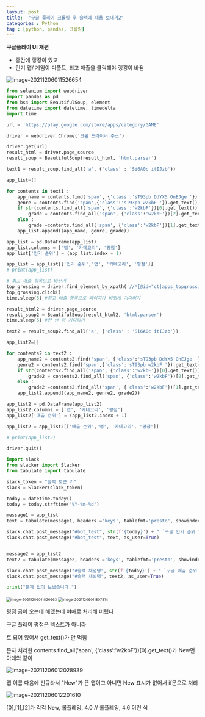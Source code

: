 ```yaml
---
layout: post
title:  "구글 플레이 크롤링 후 슬랙에 내용 보내기2"
categories : Python
tag : [python, pandas, 크롤링]
---
```






**구글플레이 UI 개편**

- 중간에 랭킹이 있고
- 인기 앱/ 게임이 디폴트, 최고 매출을 클릭해야 랭킹이 바뀜

![image-20211206011526654](../../../../img/2021-12-06-google_play2/image-20211206011526654.png)




```python
from selenium import webdriver
import pandas as pd
from bs4 import BeautifulSoup, element
from datetime import datetime, timedelta
import time

url = 'https://play.google.com/store/apps/category/GAME'

driver = webdriver.Chrome('크롬 드라이버 주소')

driver.get(url)
result_html = driver.page_source
result_soup = BeautifulSoup(result_html, 'html.parser')

text1 = result_soup.find_all('a', {'class' : 'Si6A0c itIJzb'})

app_list=[]

for contents in text1 :
    app_name = contents.find('span', {'class':'sT93pb DdYX5 OnEJge '}).get_text()
    genre = contents.find('span',{'class':'sT93pb w2kbF '}).get_text()
    if str(contents.find_all('span', {'class':'w2kbF'})[0].get_text()) == 'New' :
        grade = contents.find_all('span', {'class':'w2kbF'})[2].get_text()
    else :
        grade =contents.find_all('span', {'class':'w2kbF'})[1].get_text()
    app_list.append((app_name, genre, grade))

app_list = pd.DataFrame(app_list)
app_list.columns = ['앱', '카테고리', '평점']
app_list['인기 순위'] = (app_list.index + 1)

app_list = app_list[['인기 순위','앱', '카테고리', '평점']]
# print(app_list)

# 최고 매출 항목으로 바꾸기
top_grossing = driver.find_element_by_xpath('//*[@id="ct|apps_topgrossing"]')
top_grossing.click()
time.sleep(5) #최고 매출 항목으로 페이지가 바뀌게 기다리기

result_html2 = driver.page_source
result_soup2 = BeautifulSoup(result_html2, 'html.parser')
time.sleep(5) #한 번 더 기다리기

text2 = result_soup2.find_all('a', {'class' : 'Si6A0c itIJzb'})

app_list2=[]

for contents2 in text2 :
    app_name2 = contents2.find('span', {'class':'sT93pb DdYX5 OnEJge '}).get_text()
    genre2 = contents2.find('span',{'class':'sT93pb w2kbF '}).get_text()
    if str(contents2.find_all('span', {'class':'w2kbF'})[0].get_text()) == 'New' :
        grade2 = contents2.find_all('span', {'class':'w2kbF'})[2].get_text()
    else :
        grade2 =contents2.find_all('span', {'class':'w2kbF'})[1].get_text()
    app_list2.append((app_name2, genre2, grade2))

app_list2 = pd.DataFrame(app_list2)
app_list2.columns = ['앱', '카테고리', '평점']
app_list2['매출 순위'] = (app_list2.index + 1)

app_list2 = app_list2[['매출 순위','앱', '카테고리', '평점']]

# print(app_list2)

driver.quit()

import slack
from slacker import Slacker
from tabulate import tabulate

slack_token = "슬랙 토큰 키"
slack = Slacker(slack_token)

today = datetime.today()
today = today.strftime("%Y-%m-%d")

message1 = app_list
text = tabulate(message1, headers ='keys', tablefmt='presto', showindex=False)

slack.chat.post_message("#bot_test", str(f'{today}') + " `구글 인기 순위 Top 45`", as_user=True)
slack.chat.post_message("#bot_test", text, as_user=True)


message2 = app_list2
text2 = tabulate(message2, headers ='keys', tablefmt='presto', showindex=False)

slack.chat.post_message("#슬랙 채널명", str(f'{today}') + " `구글 매출 순위 Top 45`", as_user=True)
slack.chat.post_message("#슬랙 채널명", text2, as_user=True)

print("문제 없이 보냈습니다.")
```



<img src="../../../../img/2021-12-06-google_play2/image-20211206011826663.png" alt="image-20211206011826663" style="zoom:67%;" />

<img src="../../../../img/2021-12-06-google_play2/image-20211206011807814.png" alt="image-20211206011807814" style="zoom:67%;" />



평점 긁어 오는데 헤맸는데 야매로 처리해 버렸다



구글 플레이 평점은 텍스트가 아니라 <div aria-label> 로 되어 있어서 get_text()가 안 먹힘

문자 처리한 contents.find_all('span', {'class':'w2kbF'})[0].get_text()가 New면 아래와 같이

![image-20211206012028939](../../../../img/2021-12-06-google_play2/image-20211206012028939.png)

앱 이름 다음에 신규라서 "New"가 뜬 앱이고 아니면 New 표시가 없어서 if문으로 처리

![image-20211206012201610](../../../../img/2021-12-06-google_play2/image-20211206012201610.png)

[0],[1],[2]가 각각 New, 롤플레잉, 4.0 // 롤플레잉, 4.6 이런 식